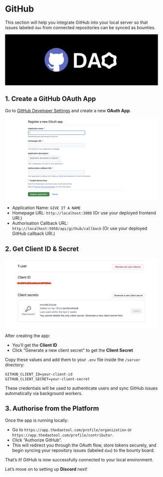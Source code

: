 # GitHub

This section will help you integrate GitHub into your local server so that issues labeled `dao` from connected repositories can be synced as bounties.

![GITHUB INTEGRATION](../.gitbook/assets/github/github-banner.png)

## 1. Create a GitHub OAuth App

Go to [GitHub Developer Settings](https://github.com/settings/developers) and create a new **OAuth App**.

![CREATE OAUTH APP](../.gitbook/assets/github/github-create-app.png)

* Application Name: `GIVE IT A NAME`
* Homepage URL: `http://localhost:3000` (Or use your deployed frontend URI.)
* Authorisation Callback URL: `http://localhost:5050/api/github/callback` (Or use your deployed GitHub callback URI.)

## 2. Get Client ID & Secret

![APPLICATION SETTINGS](../.gitbook/assets/github/github-app-settings.png)

After creating the app:

* You'll get the **Client ID**
* Click "Generate a new client secret" to get the **Client Secret**

Copy these values and add them to your `.env` file inside the `/server` directory:

```env
GITHUB_CLIENT_ID=your-client-id
GITHUB_CLIENT_SECRET=your-client-secret
```

These credentials will be used to authenticate users and sync GitHub issues automatically via background workers.

## 3. Authorise from the Platform

Once the app is running locally:

* Go to `https://app.thedaotool.com/profile/organization` or `https://app.thedaotool.com/profile/contributor`.
* Click “Authorize GitHub”.
* This will redirect you through the OAuth flow, store tokens securely, and begin syncing your repository issues (labeled `dao`) to the bounty board.

That’s it! GitHub is now successfully connected to your local environment.

Let’s move on to setting up **Discord** next!
